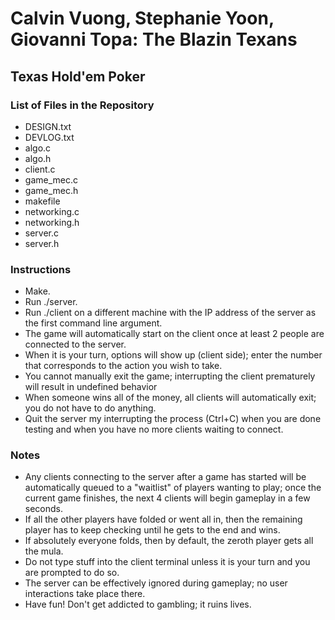 # Calvin Vuong, Stephanie Yoon, Giovanni Topa: The Blazin Texans

## Texas Hold'em Poker

### List of Files in the Repository
* DESIGN.txt
* DEVLOG.txt
* algo.c
* algo.h
* client.c
* game_mec.c
* game_mec.h
* makefile
* networking.c
* networking.h
* server.c
* server.h

### Instructions
* Make.
* Run ./server.
* Run ./client on a different machine with the IP address of the server as the first command line argument.
* The game will automatically start on the client once at least 2 people are connected to the server.
* When it is your turn, options will show up (client side); enter the number that corresponds to the action you wish to take.
* You cannot manually exit the game; interrupting the client prematurely will result in undefined behavior
* When someone wins all of the money, all clients will automatically exit; you do not have to do anything.
* Quit the server my interrupting the process (Ctrl+C) when you are done testing and when you have no more clients waiting to connect.

### Notes
* Any clients connecting to the server after a game has started will be automatically queued to a "waitlist" of players wanting to play; once the current game finishes, the next 4 clients will begin gameplay in a few seconds.
* If all the other players have folded or went all in, then the remaining player has to keep checking until he gets to the end and wins.
* If absolutely everyone folds, then by default, the zeroth player gets all the mula.
* Do not type stuff into the client terminal unless it is your turn and you are prompted to do so.
* The server can be effectively ignored during gameplay; no user interactions take place there. 
* Have fun! Don't get addicted to gambling; it ruins lives.
